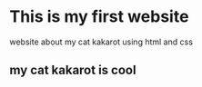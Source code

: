 # This is my first website
  
website about my cat kakarot using html and css

## my cat kakarot is cool 